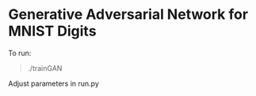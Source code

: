 Generative Adversarial Network for MNIST Digits
===============================================

To run:

> ./trainGAN

Adjust parameters in run.py

